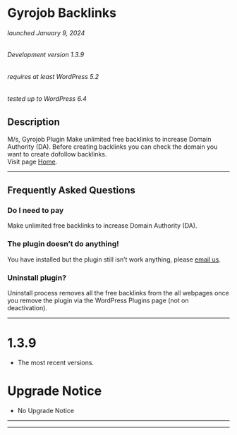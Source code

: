 # Gyrojob Backlinks

###### launched January 9, 2024
###### Development version 1.3.9
###### requires at least WordPress 5.2
###### tested up to WordPress 6.4


## Description

M/s, Gyrojob Plugin
Make unlimited free backlinks to increase Domain Authority (DA).
Before creating backlinks you can check the domain you want to create dofollow backlinks.
<br>
Visit page [Home](https://plugin.gyrojob.com/).
<hr>


## Frequently Asked Questions

### Do I need to pay

Make unlimited free backlinks to increase Domain Authority (DA).

### The plugin doesn’t do anything!

You have installed but the plugin still isn’t work anything, please [email us](https://plugin.gyrojob.com/contacts.php).
### Uninstall plugin?

Uninstall process removes all the free backlinks from the all webpages once you remove the plugin via the WordPress Plugins page (not on deactivation).

<hr>

# 1.3.9 
* The most recent versions.

# Upgrade Notice 
* No Upgrade Notice

<hr>







<hr>
